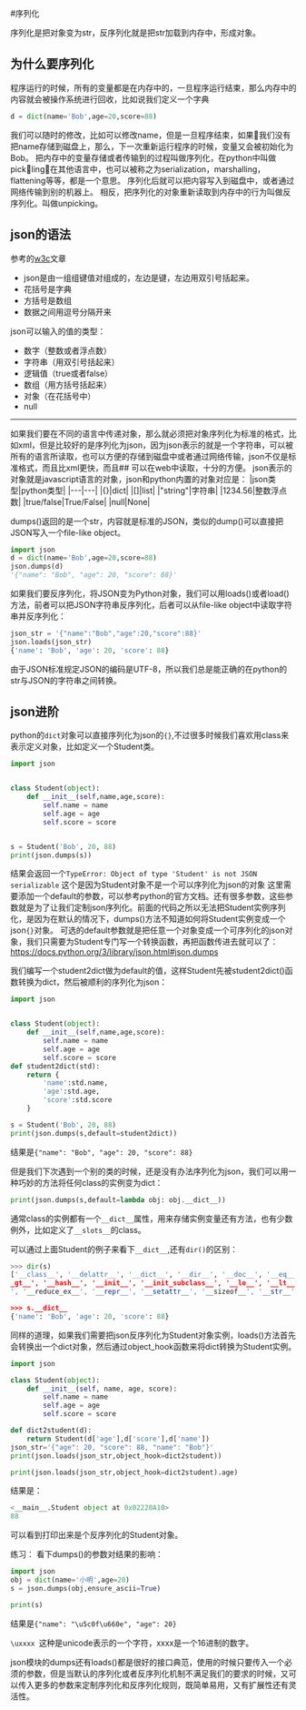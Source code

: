 #序列化

序列化是把对象变为str，反序列化就是把str加载到内存中，形成对象。
## 为什么要序列化
程序运行的时候，所有的变量都是在内存中的，一旦程序运行结束，那么内存中的内容就会被操作系统进行回收，比如说我们定义一个字典
```python
d = dict(name='Bob',age=20,score=88)
```
我们可以随时的修改，比如可以修改name，但是一旦程序结束，如果我们没有把name存储到磁盘上，那么，下一次重新运行程序的时候，变量又会被初始化为Bob。
把内存中的变量存储或者传输到的过程叫做序列化，在python中叫做pickling，在其他语言中，也可以被称之为serialization，marshalling，flattening等等，都是一个意思。
序列化后就可以把内容写入到磁盘中，或者通过网络传输到别的机器上。
相反，把序列化的对象重新读取到内存中的行为叫做反序列化。叫做unpicking。

## json的语法
参考的[w3c](http://www.w3school.com.cn/json/json_syntax.asp)文章

* json是由一组组键值对组成的，左边是键，左边用双引号括起来。
* 花括号是字典
* 方括号是数组
* 数据之间用逗号分隔开来

json可以输入的值的类型：
* 数字（整数或者浮点数）
* 字符串（用双引号括起来）
* 逻辑值（true或者false）
* 数组（用方括号括起来）
* 对象（在花括号中）
* null

---
如果我们要在不同的语言中传递对象，那么就必须把对象序列化为标准的格式，比如xml，但是比较好的是序列化为json，因为json表示的就是一个字符串，可以被所有的语言所读取，也可以方便的存储到磁盘中或者通过网络传输，json不仅是标准格式，而且比xml更快，而且## 可以在web中读取，十分的方便。
json表示的对象就是javascript语言的对象，json和python内置的对象对应是：
|json类型|python类型|
|---|---|
|{}|dict|
|[]|list|
|"string"|字符串|
|1234.56|整数浮点数|
|true/false|True/False|
|null|None|

dumps()返回的是一个str，内容就是标准的JSON，类似的dump()可以直接把JSON写入一个file-like object。
```python
import json
d = dict(name='Bob',age=20,score=88)
json.dumps(d)
'{"name": "Bob", "age": 20, "score": 88}'
```

如果我们要反序列化，将JSON变为Python对象，我们可以用loads()或者load()方法，前者可以把JSON字符串反序列化，后者可以从file-like object中读取字符串并反序列化：
```python
json_str = '{"name":"Bob","age":20,"score":88}'
json.loads(json_str)
{'name': 'Bob', 'age': 20, 'score': 88}
```
由于JSON标准规定JSON的编码是UTF-8，所以我们总是能正确的在python的str与JSON的字符串之间转换。


## json进阶

python的`dict`对象可以直接序列化为json的`{}`,不过很多时候我们喜欢用class来表示定义对象，比如定义一个Student类。

```python
import json


class Student(object):
    def __init__(self,name,age,score):
        self.name = name
        self.age = age
        self.score = score


s = Student('Bob', 20, 88)
print(json.dumps(s))
```
结果会返回一个`TypeError: Object of type 'Student' is not JSON serializable`
这个是因为Student对象不是一个可以序列化为json的对象
这里需要添加一个default的参数，可以参考python的官方文档。还有很多参数，这些参数就是为了让我们定制json序列化。前面的代码之所以无法把Student实例序列化，是因为在默认的情况下，dumps()方法不知道如何将Student实例变成一个json`{}`对象。
可选的default参数就是把任意一个对象变成一个可序列化的json对象，我们只需要为Student专门写一个转换函数，再把函数传进去就可以了：
https://docs.python.org/3/library/json.html#json.dumps

我们编写一个student2dict做为default的值，这样Student先被student2dict()函数转换为dict，然后被顺利的序列化为json：
```python
import json


class Student(object):
    def __init__(self,name,age,score):
        self.name = name
        self.age = age
        self.score = score
def student2dict(std):
    return {
        'name':std.name,
        'age':std.age,
        'score':std.score
    }

s = Student('Bob', 20, 88)
print(json.dumps(s,default=student2dict))
```

结果是`{"name": "Bob", "age": 20, "score": 88}`

但是我们下次遇到一个别的类的时候，还是没有办法序列化为json，我们可以用一种巧妙的方法将任何class的实例变为dict：
```python
print(json.dumps(s,default=lambda obj: obj.__dict__))
```

通常class的实例都有一个`__dict__`属性，用来存储实例变量还有方法，也有少数例外，比如定义了`__slots__`的class。 

可以通过上面Student的例子来看下`__dict__`,还有`dir()`的区别：
```python
>>> dir(s)
['__class__', '__delattr__', '__dict__', '__dir__', '__doc__', '__eq__', '__format__', '__ge__', '__getattribute__', '_
_gt__', '__hash__', '__init__', '__init_subclass__', '__le__', '__lt__', '__module__', '__ne__', '__new__', '__reduce__
', '__reduce_ex__', '__repr__', '__setattr__', '__sizeof__', '__str__', '__subclasshook__', '__weakref__', 'age', 'name', 'score']

>>> s.__dict__
{'name': 'Bob', 'age': 20, 'score': 88}

```

同样的道理，如果我们需要把json反序列化为Student对象实例，loads()方法首先会转换出一个dict对象，然后通过object_hook函数来将dict转换为Student实例。
```python
import json

class Student(object):
    def __init__(self, name, age, score):
        self.name = name
        self.age = age
        self.score = score

def dict2student(d):
    return Student(d['age'],d['score'],d['name'])
json_str='{"age": 20, "score": 88, "name": "Bob"}'
print(json.loads(json_str,object_hook=dict2student))

print(json.loads(json_str,object_hook=dict2student).age)
```
结果是：
```python
<__main__.Student object at 0x02220A10>
88
```
可以看到打印出来是个反序列化的Student对象。

练习：
看下dumps()的参数对结果的影响：

```python
import json
obj = dict(name='小明',age=20)
s = json.dumps(obj,ensure_ascii=True)

print(s)
```
结果是`{"name": "\u5c0f\u660e", "age": 20}`

`\uxxxx `这种是unicode表示的一个字符，xxxx是一个16进制的数字。

json模块的dumps还有loads()都是很好的接口典范，使用的时候只要传入一个必须的参数，但是当默认的序列化或者反序列化机制不满足我们的要求的时候，又可以传入更多的参数来定制序列化和反序列化规则，既简单易用，又有扩展性还有灵活性。